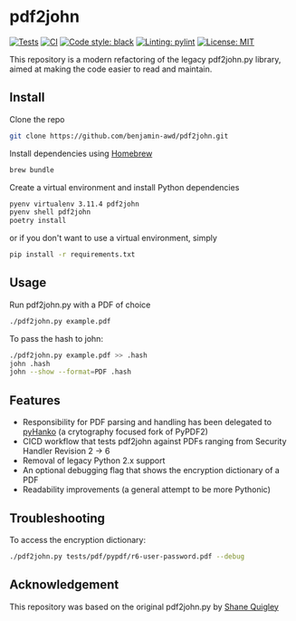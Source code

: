 # pdf2john
[![Tests](https://github.com/benjamin-awd/pdf2john/workflows/tests/badge.svg)](https://github.com/pdf2john-awd/monopoly/actions)
[![CI](https://github.com/benjamin-awd/pdf2john/workflows/ci/badge.svg)](https://github.com/pdf2john/monopoly/actions)
[![Code style: black](https://img.shields.io/badge/code%20style-black-000000.svg)](https://github.com/psf/black)
[![Linting: pylint](https://img.shields.io/badge/linting-pylint-orange)](https://github.com/pylint-dev/pylint)
[![License: MIT](https://img.shields.io/badge/License-MIT-yellow.svg)](https://opensource.org/licenses/MIT)

This repository is a modern refactoring of the legacy pdf2john.py library, aimed at making the code easier to read and maintain.

## Install
Clone the repo
```bash
git clone https://github.com/benjamin-awd/pdf2john.git
```

Install dependencies using [Homebrew](https://brew.sh/)
```bash
brew bundle
```

Create a virtual environment and install Python dependencies
```bash
pyenv virtualenv 3.11.4 pdf2john
pyenv shell pdf2john
poetry install
```

or if you don't want to use a virtual environment, simply
```bash
pip install -r requirements.txt
```

## Usage
Run pdf2john.py with a PDF of choice
```bash
./pdf2john.py example.pdf
```

To pass the hash to john:
```bash
./pdf2john.py example.pdf >> .hash
john .hash
john --show --format=PDF .hash
```

## Features
- Responsibility for PDF parsing and handling has been delegated to [pyHanko](https://github.com/MatthiasValvekens/pyHanko) (a crytography focused fork of PyPDF2)
- CICD workflow that tests pdf2john against PDFs ranging from Security Handler Revision 2 -> 6
- Removal of legacy Python 2.x support
- An optional debugging flag that shows the encryption dictionary of a PDF
- Readability improvements (a general attempt to be more Pythonic)

## Troubleshooting
To access the encryption dictionary:
```bash
./pdf2john.py tests/pdf/pypdf/r6-user-password.pdf --debug
```

## Acknowledgement
This repository was based on the original pdf2john.py by [Shane Quigley](https://github.com/ShaneQful)
